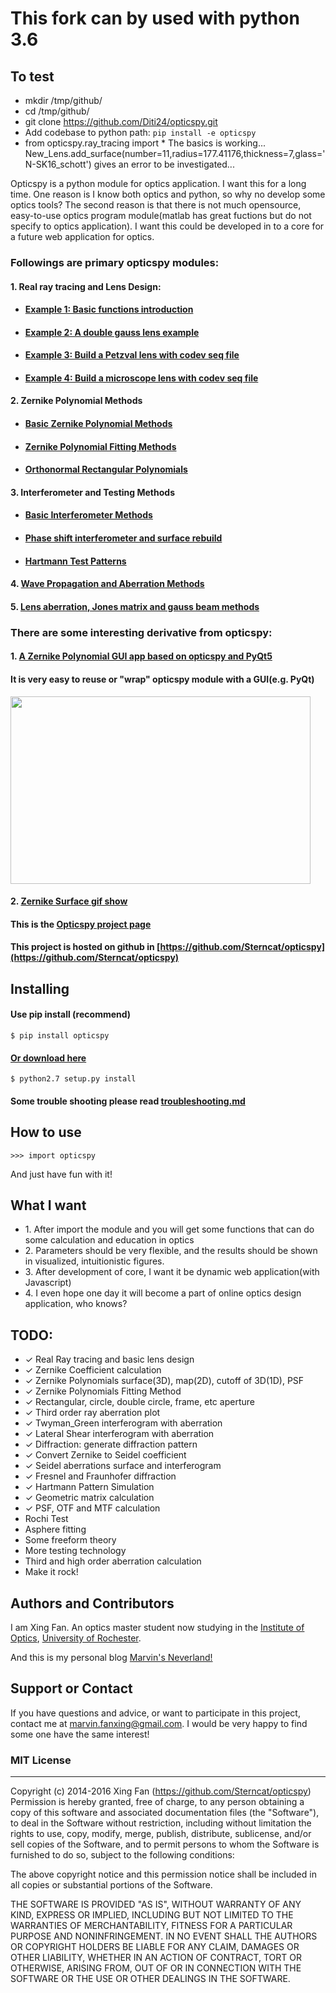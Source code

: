 
# This fork can by used with python 3.6

## To test
* mkdir /tmp/github/
* cd /tmp/github/
* git clone https://github.com/Diti24/opticspy.git
* Add codebase to python path: ```pip install -e opticspy```
* from opticspy.ray_tracing import *
The basics is working...
New_Lens.add_surface(number=11,radius=177.41176,thickness=7,glass='N-SK16_schott')
gives an error to be investigated...

Opticspy is a python module for optics application. I want this for a long time. One reason is I know both optics and python, so why no develop some optics tools? The second reason is that there is not much opensource, easy-to-use optics program module(matlab has great fuctions but do not specify to optics application). I want this could be developed in to a core for a future web application for optics.

### Followings are primary opticspy modules:

#### 1. Real ray tracing and Lens Design:

* #### [Example 1: Basic functions introduction](http://sterncat.github.io/files/Real_Ray_Tracing.html)

* #### [Example 2: A double gauss lens example](http://sterncat.github.io/files/Double_Gauss.html)

* #### [Example 3: Build a Petzval lens with codev seq file](http://sterncat.github.io/files/CodeV_Convertor.html)

* #### [Example 4: Build a microscope lens with codev seq file](http://sterncat.github.io/files/Microscope.html)

#### 2. Zernike Polynomial Methods

* #### [Basic Zernike Polynomial Methods](http://sterncat.github.io/files/Zernike_Polynomial_Method.html)

* #### [Zernike Polynomial Fitting Methods](http://sterncat.github.io/files/Zernike_Polynomial_Fitting_Method.html)

* #### [Orthonormal Rectangular Polynomials](http://sterncat.github.io/files/Orthonormal_Rectangular_Polynomials.html)

#### 3. Interferometer and Testing Methods

* #### [Basic Interferometer Methods](http://sterncat.github.io/files/Interferometer_Method.html)

* #### [Phase shift interferometer and surface rebuild](http://sterncat.github.io/files/PSI.html)

* #### [Hartmann Test Patterns](http://sterncat.github.io/files/Hartmann_Test.html)

#### 4. [Wave Propagation and Aberration Methods](http://sterncat.github.io/files/Diffraction_Method.html)

#### 5. [Lens aberration, Jones matrix and gauss beam methods ](http://sterncat.github.io/files/Other_functions.html)


### There are some interesting derivative from opticspy:

#### 1. [A Zernike Polynomial GUI app based on opticspy and PyQt5](https://github.com/Sterncat/zernikeapp)
#### It is very easy to reuse or "wrap" opticspy module with a GUI(e.g. PyQt)

<p><img src="http://sterncat.github.io/images/panelpic.png" height="300" width="480" /></p>

#### 2. [Zernike Surface gif show](http://sterncat.github.io/images/zernikegif.gif)

#### This is the [Opticspy project page](http://opticspy.org)

#### This project is hosted on github in [https://github.com/Sterncat/opticspy](https://github.com/Sterncat/opticspy)

## Installing
#### Use pip install (recommend)
```
$ pip install opticspy
```
#### [Or download here](http://sterncat.github.io/files/opticspy-0.2.1.tar.gz)

```
$ python2.7 setup.py install
```
#### Some trouble shooting please read [troubleshooting.md](https://github.com/Sterncat/opticspy/blob/master/troubleshooting.md)
## How to use
```
>>> import opticspy
```

And just have fun with it!

## What I want
<ul>
  <li>1. After import the module and you will get some functions that can do some calculation and education in optics</li>
  <li>2. Parameters should be very flexible, and the results should be shown in visualized, intuitionistic figures.</li>
  <li>3. After development of core, I want it be dynamic web application(with Javascript)</li>
  <li>4. I even hope one day it will become a part of online optics design application, who knows?</li>
</ul>

## TODO:
* ✓ Real Ray tracing and basic lens design
* ✓ Zernike Coefficient calculation
* ✓ Zernike Polynomials surface(3D), map(2D), cutoff of 3D(1D), PSF
* ✓ Zernike Polynomials Fitting Method
* ✓ Rectangular, circle, double circle, frame, etc aperture
* ✓ Third order ray aberration plot
* ✓ Twyman_Green interferogram with aberration
* ✓ Lateral Shear interferogram with aberration
* ✓ Diffraction: generate diffraction pattern
* ✓ Convert Zernike to Seidel coefficient
* ✓ Seidel aberrations surface and interferogram
* ✓ Fresnel and Fraunhofer diffraction
* ✓ Hartmann Pattern Simulation
* ✓ Geometric matrix calculation
* ✓ PSF, OTF and MTF calculation
* Rochi Test
* Asphere fitting
* Some freeform theory
* More testing technology
* Third and high order aberration calculation
* Make it rock!


## Authors and Contributors
I am Xing Fan. An optics master student now studying in the [Institute of Optics](http://www.optics.rochester.edu/), [University of Rochester](http://www.rochester.edu/).

And this is my personal blog [Marvin's Neverland!](http://sterncat.github.io)

## Support or Contact
If you have questions and advice, or want to participate in this project, contact me at marvin.fanxing@gmail.com. I would be very happy to find some one have the same interest!

### MIT License
-----------

Copyright (c) 2014-2016 Xing Fan (https://github.com/Sterncat/opticspy)
Permission is hereby granted, free of charge, to any person
obtaining a copy of this software and associated documentation
files (the "Software"), to deal in the Software without
restriction, including without limitation the rights to use,
copy, modify, merge, publish, distribute, sublicense, and/or sell
copies of the Software, and to permit persons to whom the
Software is furnished to do so, subject to the following
conditions:

The above copyright notice and this permission notice shall be
included in all copies or substantial portions of the Software.

THE SOFTWARE IS PROVIDED "AS IS", WITHOUT WARRANTY OF ANY KIND,
EXPRESS OR IMPLIED, INCLUDING BUT NOT LIMITED TO THE WARRANTIES
OF MERCHANTABILITY, FITNESS FOR A PARTICULAR PURPOSE AND
NONINFRINGEMENT. IN NO EVENT SHALL THE AUTHORS OR COPYRIGHT
HOLDERS BE LIABLE FOR ANY CLAIM, DAMAGES OR OTHER LIABILITY,
WHETHER IN AN ACTION OF CONTRACT, TORT OR OTHERWISE, ARISING
FROM, OUT OF OR IN CONNECTION WITH THE SOFTWARE OR THE USE OR
OTHER DEALINGS IN THE SOFTWARE.


